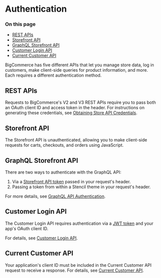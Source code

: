 # Authentication

<div class="otp" id="no-index">

### On this page
- [REST APIs](#rest-apis)
- [Storefront API](#storefront-api)
- [GraphQL Storefront API](#graphql-storefront-api)
- [Customer Login API](#customer-login-api)
- [Current Customer API](#current-customer-api)
</div>

BigCommerce has five different APIs that let you manage store data, log in customers, make client-side queries for product information, and more. Each requires a different authentication method.

## REST APIs

Requests to BigCommerce's V2 and V3 REST APIs require you to pass both an OAuth client ID and access token in the header. For instructions on generating these credentials, see [Obtaining Store API Credentials](https://developer.bigcommerce.com/api-docs/getting-started/authentication/rest-api-authentication#obtaining-store-api-credentials#obtaining-store-api-credentials).

## Storefront API
The Storefront API is unauthenticated, allowing you to make client-side requests for carts, checkouts, and orders using JavaScript. 


## GraphQL Storefront API
There are two ways to authenticate with the GraphQL API:
1. Via a [Storefront API token](https://developer.bigcommerce.com/api-reference/cart-checkout/storefront-api-token/api-token/createtoken) passed in your request's header.
2. Passing a token from within a Stencil theme in your request's header.

For more details, see [GraphQL API Authentication](https://developer.bigcommerce.com/api-docs/storefront/graphql/graphql-storefront-api-overview#authentication).

## Customer Login API

The Customer Login API requires authentication via a [JWT token](https://jwt.io/) and your app's OAuth client ID.

For details, see [Customer Login API](https://developer.bigcommerce.com/api-docs/customers/customer-login-api).

## Current Customer API

Your application's client ID must be included in the Current Customer API request to receive a response. For details, see [Current Customer API](https://developer.bigcommerce.com/api-docs/customers/current-customer-api).
